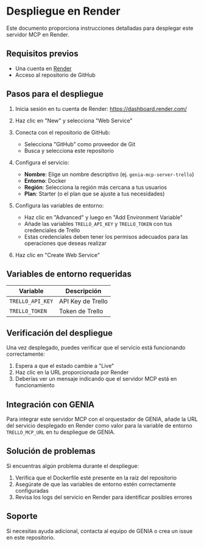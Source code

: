 # Despliegue en Render

Este documento proporciona instrucciones detalladas para desplegar este servidor MCP en Render.

## Requisitos previos

- Una cuenta en [Render](https://render.com/)
- Acceso al repositorio de GitHub

## Pasos para el despliegue

1. Inicia sesión en tu cuenta de Render: https://dashboard.render.com/

2. Haz clic en "New" y selecciona "Web Service"

3. Conecta con el repositorio de GitHub:
   - Selecciona "GitHub" como proveedor de Git
   - Busca y selecciona este repositorio

4. Configura el servicio:
   - **Nombre**: Elige un nombre descriptivo (ej. `genia-mcp-server-trello`)
   - **Entorno**: Docker
   - **Región**: Selecciona la región más cercana a tus usuarios
   - **Plan**: Starter (o el plan que se ajuste a tus necesidades)

5. Configura las variables de entorno:
   - Haz clic en "Advanced" y luego en "Add Environment Variable"
   - Añade las variables `TRELLO_API_KEY` y `TRELLO_TOKEN` con tus credenciales de Trello
   - Estas credenciales deben tener los permisos adecuados para las operaciones que deseas realizar

6. Haz clic en "Create Web Service"

## Variables de entorno requeridas

| Variable | Descripción |
|----------|-------------|
| `TRELLO_API_KEY` | API Key de Trello |
| `TRELLO_TOKEN` | Token de Trello |

## Verificación del despliegue

Una vez desplegado, puedes verificar que el servicio está funcionando correctamente:

1. Espera a que el estado cambie a "Live"
2. Haz clic en la URL proporcionada por Render
3. Deberías ver un mensaje indicando que el servidor MCP está en funcionamiento

## Integración con GENIA

Para integrar este servidor MCP con el orquestador de GENIA, añade la URL del servicio desplegado en Render como valor para la variable de entorno `TRELLO_MCP_URL` en tu despliegue de GENIA.

## Solución de problemas

Si encuentras algún problema durante el despliegue:

1. Verifica que el Dockerfile esté presente en la raíz del repositorio
2. Asegúrate de que las variables de entorno estén correctamente configuradas
3. Revisa los logs del servicio en Render para identificar posibles errores

## Soporte

Si necesitas ayuda adicional, contacta al equipo de GENIA o crea un issue en este repositorio.
